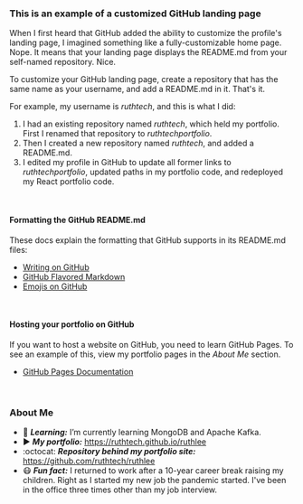 ### This is an example of a customized GitHub landing page
When I first heard that GitHub added the ability to customize the profile's
landing page, I imagined something like a fully-customizable home page. Nope. 
It means that your landing page displays the README.md from your self-named 
repository. Nice.

To customize your GitHub landing page, create a repository that has the same name as your
username, and add a README.md in it. That's it. 

For example, my username is _ruthtech_, and this is what I did:
1. I had an existing repository named _ruthtech_, which held my portfolio. First I renamed that 
   repository to _ruthtechportfolio_.
2. Then I created a new repository named _ruthtech_, and added a README.md.
3. I edited my profile in GitHub to update all former links to _ruthtechportfolio_, updated paths
   in my portfolio code, and redeployed my React portfolio code. 

<br />

#### Formatting the GitHub README.md
These docs explain the formatting that GitHub supports in its README.md files: 
* [Writing on GitHub](https://docs.github.com/en/github/writing-on-github)
* [GitHub Flavored Markdown](https://guides.github.com/features/mastering-markdown/)  
* [Emojis on GitHub](https://github.com/ikatyang/emoji-cheat-sheet/blob/master/README.md)

<br />

#### Hosting your portfolio on GitHub  
If you want to host a website on GitHub, you need to learn GitHub Pages.
To see an example of this, view my portfolio pages in the _About Me_ section.
* [GitHub Pages Documentation](https://docs.github.com/en/pages/getting-started-with-github-pages/about-github-pages)

<br />

### About Me
- :book: **_Learning:_** I’m currently learning MongoDB and Apache Kafka.
- :arrow_forward: **_My portfolio:_** https://ruthtech.github.io/ruthlee
- :octocat: **_Repository behind my portfolio site:_** https://github.com/ruthtech/ruthlee
- :mask: **_Fun fact:_** I returned to work after a 10-year career break raising my children.
  Right as I started my new job the pandemic started. I've been in the office three times other than my job interview. 

 


